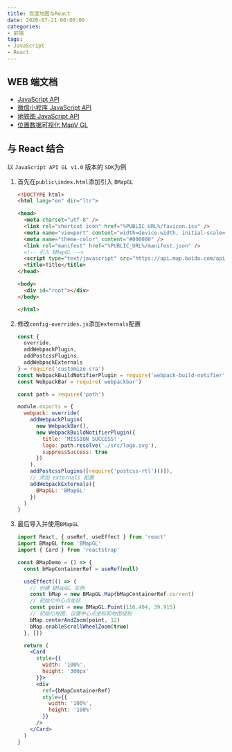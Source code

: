```yaml
---
title: 百度地图与React
date: 2020-07-21 00:00:00
categories: 
- 前端
tags:
- JavaScript
- React
---
```


## WEB 端文档

- [JavaScript API](http://lbsyun.baidu.com/index.php?title=jspopularGL)
- [微信小程序 JavaScript API](http://lbsyun.baidu.com/index.php?title=wxjsapi)
- [地铁图 JavaScript API](http://lbsyun.baidu.com/index.php?title=subway)
- [位置数据可视化 MapV GL](http://lbsyun.baidu.com/solutions/mapvdata)

## 与 React 结合

以 `JavaScript API GL v1.0` 版本的 `SDK`为例

1. 首先在`public\index.html`添加引入 `BMapGL`

   ```html
   <!DOCTYPE html>
   <html lang="en" dir="ltr">
   
   <head>
     <meta charset="utf-8" />
     <link rel="shortcut icon" href="%PUBLIC_URL%/favicon.ico" />
     <meta name="viewport" content="width=device-width, initial-scale=1" />
     <meta name="theme-color" content="#000000" />
     <link rel="manifest" href="%PUBLIC_URL%/manifest.json" />
     <!-- 引入 BMapGL -->
     <script type="text/javascript" src="https://api.map.baidu.com/api?type=webgl&v=1.0&ak=4gaWxQf2AUtC51IhrHLVVUW5f10K1GTN"></script>
     <title>Title</title>
   </head>
   
   <body>
     <div id="root"></div>
   </body>
   
   </html>
   ```

2. 修改`config-overrides.js`添加`externals`配置

   ```javascript
   const {
     override,
     addWebpackPlugin,
     addPostcssPlugins,
     addWebpackExternals
   } = require('customize-cra')
   const WebpackBuildNotifierPlugin = require('webpack-build-notifier')
   const WebpackBar = require('webpackbar')
   
   const path = require('path')
   
   module.exports = {
     webpack: override(
       addWebpackPlugin(
         new WebpackBar(),
         new WebpackBuildNotifierPlugin({
           title: 'MISSION SUCCESS!',
           logo: path.resolve('./src/logo.svg'),
           suppressSuccess: true
         })
       ),
       addPostcssPlugins([require('postcss-rtl')()]),
       // 添加 externals 配置
       addWebpackExternals({
         BMapGL: 'BMapGL'
       })
     )
   }
   ```

3. 最后导入并使用`BMapGL`

   ```jsx
   import React, { useRef, useEffect } from 'react'
   import BMapGL from 'BMapGL'
   import { Card } from 'reactstrap'
   
   const BMapDemo = () => {
     const bMapContainerRef = useRef(null)
   
     useEffect(() => {
       // 创建 BMapGL 实例
       const bMap = new BMapGL.Map(bMapContainerRef.current)
       // 初始化中心点坐标
       const point = new BMapGL.Point(116.404, 39.915)
       // 初始化地图，设置中心点坐标和地图级别
       bMap.centerAndZoom(point, 12)
       bMap.enableScrollWheelZoom(true)
     }, [])
   
     return (
       <Card
         style={{
           width: '100%',
           height: '300px'
         }}>
         <div
           ref={bMapContainerRef}
           style={{
             width: '100%',
             height: '100%'
           }}
         />
       </Card>
     )
   }
   ```

   
